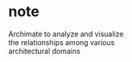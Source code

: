 # note

Archimate to analyze and visualize    
the relationships among various    
architectural domains